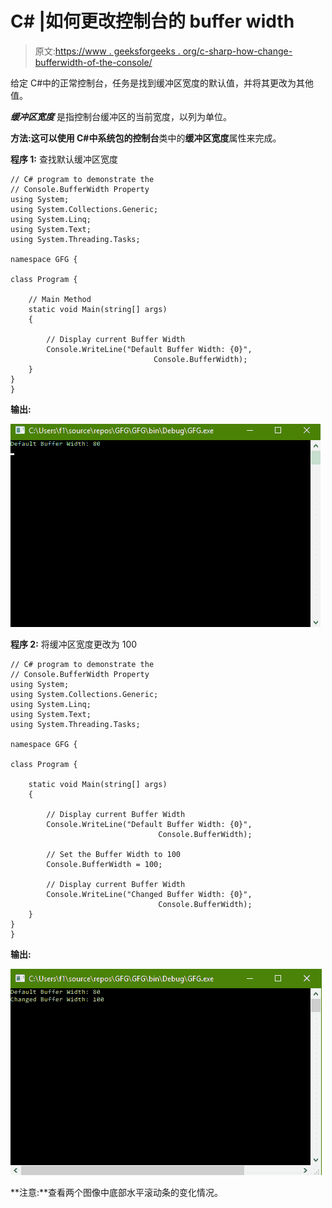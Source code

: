 # C# |如何更改控制台的 buffer width

> 原文:[https://www . geeksforgeeks . org/c-sharp-how-change-bufferwidth-of-the-console/](https://www.geeksforgeeks.org/c-sharp-how-to-change-bufferwidth-of-the-console/)

给定 C#中的正常控制台，任务是找到缓冲区宽度的默认值，并将其更改为其他值。

***缓冲区宽度*** 是指控制台缓冲区的当前宽度，以列为单位。

**方法:**这可以使用 C#中系统包的**控制台**类中的**缓冲区宽度**属性来完成。

**程序 1:** 查找默认缓冲区宽度

```
// C# program to demonstrate the 
// Console.BufferWidth Property
using System;
using System.Collections.Generic;
using System.Linq;
using System.Text;
using System.Threading.Tasks;

namespace GFG {

class Program {

    // Main Method
    static void Main(string[] args)
    {

        // Display current Buffer Width
        Console.WriteLine("Default Buffer Width: {0}",
                                Console.BufferWidth);
    }
}
}
```

**输出:**

![](img/dd27f5105980d372ecf6e45d5631bd85.png)

**程序 2:** 将缓冲区宽度更改为 100

```
// C# program to demonstrate the 
// Console.BufferWidth Property
using System;
using System.Collections.Generic;
using System.Linq;
using System.Text;
using System.Threading.Tasks;

namespace GFG {

class Program {

    static void Main(string[] args)
    {

        // Display current Buffer Width
        Console.WriteLine("Default Buffer Width: {0}",
                                 Console.BufferWidth);

        // Set the Buffer Width to 100
        Console.BufferWidth = 100;

        // Display current Buffer Width
        Console.WriteLine("Changed Buffer Width: {0}",
                                 Console.BufferWidth);
    }
}
}
```

**输出:**

![](img/c60d08e45bb5fa52be0b1026abaad103.png)

**注意:**查看两个图像中底部水平滚动条的变化情况。